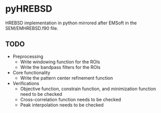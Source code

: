 # pyHREBSD
HREBSD implementation in python mirrored after EMSoft in the SEM/EMHREBSD.f90 file.


## TODO

- Preprocessing
  - Write windowing function for the ROIs
  - Write the bandpass filters for the ROIs
- Core functionality
  - Write the pattern center refinement function
- Verifications
  - Objective function, constrain function, and minimization function need to be checked
  - Cross-correlation function needs to be checked
  - Peak interpolation needs to be checked

